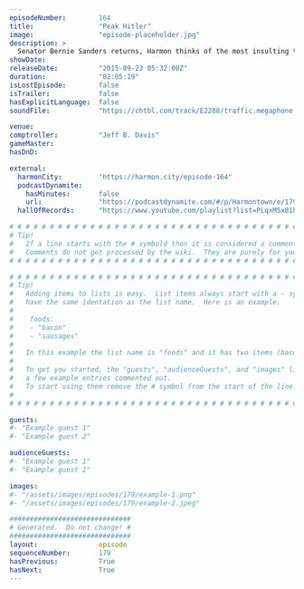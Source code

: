 ```yaml
---
episodeNumber:        164
title:                "Peak Hitler"
image:                "episode-placeholder.jpg"
description: >
  Senator Bernie Sanders returns, Harmon thinks of the most insulting thing to tattoo above your penis and Shadowrun is faced with a newfound time limit. Watch the video and become a member at harmontown.com!
showDate:             
releaseDate:          "2015-09-23 05:32:00Z"
duration:             "02:05:19"
isLostEpisode:        false
isTrailer:            false
hasExplicitLanguage:  false
soundFile:            "https://chtbl.com/track/E2288/traffic.megaphone.fm/STA8074304759.mp3?updated=1561399904"

venue:                
comptroller:          "Jeff B. Davis"
gameMaster:           
hasDnD:               

external:
  harmonCity:         "https://harmon.city/episode-164"
  podcastDynamite:
    hasMinutes:       false
    url:              "https://podcastdynamite.com/#/p/Harmontown/e/179/164"
  hallOfRecords:      "https://www.youtube.com/playlist?list=PLqxM5x81hNObGriZk6DLVju2dWBCqAUom"

# # # # # # # # # # # # # # # # # # # # # # # # # # # # # # # # # # # # # # # # # # # # #
# Tip!
#   If a line starts with the # symbold then it is considered a comment.
#   Comments do not get processed by the wiki.  They are purely for your information.
# # # # # # # # # # # # # # # # # # # # # # # # # # # # # # # # # # # # # # # # # # # # #

# # # # # # # # # # # # # # # # # # # # # # # # # # # # # # # # # # # # # # # # # # # # #
# Tip!
#   Adding items to lists is easy.  List items always start with a - symbol and have
#   have the same identation as the list name.  Here is an example.
#
#    foods:
#    - "bacon"
#    - "sausages"
#
#   In this example the list name is "foods" and it has two items (bacon, and sausages).
#
#   To get you started, the "guests", "audienceGuests", and "images" lists below have
#   a few example entries commented out.
#   To start using them remove the # symbol from the start of the line.
#
# # # # # # # # # # # # # # # # # # # # # # # # # # # # # # # # # # # # # # # # # # # # #

guests:
#- "Example guest 1"
#- "Example guest 2"

audienceGuests:
#- "Example guest 1"
#- "Example guest 2"

images:
#- "/assets/images/episodes/179/example-1.png"
#- "/assets/images/episodes/179/example-2.jpeg"

##############################
# Generated.  Do not change! #
##############################
layout:               episode
sequenceNumber:       179
hasPrevious:          True
hasNext:              True
---
```


<!-- The episode description will be rendered here -->

<!-- Add your content BELOW here -->
<!-- vvvvvvvvvvvvvvvvvvvvvvvvvvv -->




<!-- ^^^^^^^^^^^^^^^^^^^^^^^^^^^ -->
<!-- Add your content ABOVE here -->

<!-- The episode gallery will be rendered here -->